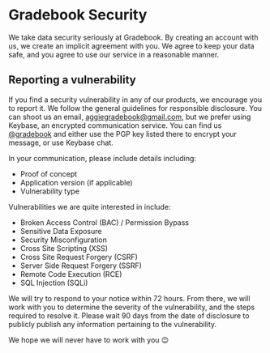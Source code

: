 # Gradebook Security

We take data security seriously at Gradebook. By creating an account with us, we create an implicit agreement with you. We agree to keep your data safe, and you agree to use our service in a reasonable manner.

## Reporting a vulnerability

If you find a security vulnerability in any of our products, we encourage you to report it. We follow the general guidelines for responsible disclosure. You can shoot us an email, aggiegradebook@gmail.com, but we prefer using Keybase, an encrypted communication service. You can find us [@gradebook](https://keybase.io/gradebook) and either use the PGP key listed there to encrypt your message, or use Keybase chat.

In your communication, please include details including:
 - Proof of concept
 - Application version (if applicable)
 - Vulnerability type

Vulnerabilities we are quite interested in include:
 - Broken Access Control (BAC) / Permission Bypass
 - Sensitive Data Exposure
 - Security Misconfiguration
 - Cross Site Scripting (XSS)
 - Cross Site Request Forgery (CSRF)
 - Server Side Request Forgery (SSRF)
 - Remote Code Execution (RCE)
 - SQL Injection (SQLi)

We will try to respond to your notice within 72 hours. From there, we will work with you to determine the severity of the vulnerability, and the steps required to resolve it. Please wait 90 days from the date of disclosure to publicly publish any information pertaining to the vulnerability.

We hope we will never have to work with you 😉